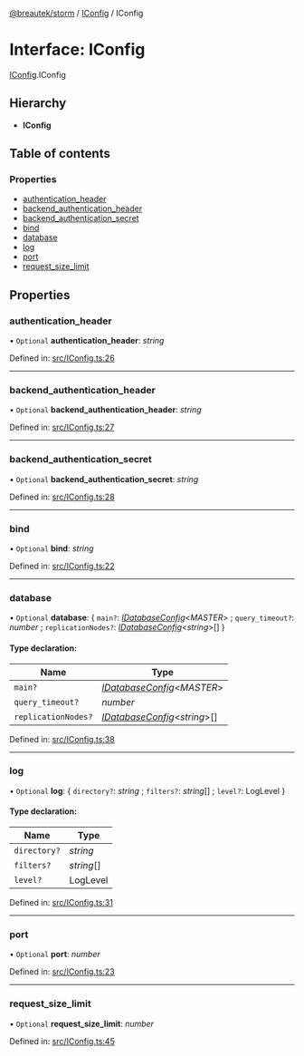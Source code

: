 [@breautek/storm](../README.md) / [IConfig](../modules/iconfig.md) / IConfig

# Interface: IConfig

[IConfig](../modules/iconfig.md).IConfig

## Hierarchy

* **IConfig**

## Table of contents

### Properties

- [authentication\_header](iconfig.iconfig-1.md#authentication_header)
- [backend\_authentication\_header](iconfig.iconfig-1.md#backend_authentication_header)
- [backend\_authentication\_secret](iconfig.iconfig-1.md#backend_authentication_secret)
- [bind](iconfig.iconfig-1.md#bind)
- [database](iconfig.iconfig-1.md#database)
- [log](iconfig.iconfig-1.md#log)
- [port](iconfig.iconfig-1.md#port)
- [request\_size\_limit](iconfig.iconfig-1.md#request_size_limit)

## Properties

### authentication\_header

• `Optional` **authentication\_header**: *string*

Defined in: [src/IConfig.ts:26](https://github.com/breautek/storm/blob/4e204d2/src/IConfig.ts#L26)

___

### backend\_authentication\_header

• `Optional` **backend\_authentication\_header**: *string*

Defined in: [src/IConfig.ts:27](https://github.com/breautek/storm/blob/4e204d2/src/IConfig.ts#L27)

___

### backend\_authentication\_secret

• `Optional` **backend\_authentication\_secret**: *string*

Defined in: [src/IConfig.ts:28](https://github.com/breautek/storm/blob/4e204d2/src/IConfig.ts#L28)

___

### bind

• `Optional` **bind**: *string*

Defined in: [src/IConfig.ts:22](https://github.com/breautek/storm/blob/4e204d2/src/IConfig.ts#L22)

___

### database

• `Optional` **database**: { `main?`: [*IDatabaseConfig*](idatabaseconfig.idatabaseconfig-1.md)<*MASTER*\> ; `query_timeout?`: *number* ; `replicationNodes?`: [*IDatabaseConfig*](idatabaseconfig.idatabaseconfig-1.md)<*string*\>[]  }

#### Type declaration:

Name | Type |
------ | ------ |
`main?` | [*IDatabaseConfig*](idatabaseconfig.idatabaseconfig-1.md)<*MASTER*\> |
`query_timeout?` | *number* |
`replicationNodes?` | [*IDatabaseConfig*](idatabaseconfig.idatabaseconfig-1.md)<*string*\>[] |

Defined in: [src/IConfig.ts:38](https://github.com/breautek/storm/blob/4e204d2/src/IConfig.ts#L38)

___

### log

• `Optional` **log**: { `directory?`: *string* ; `filters?`: *string*[] ; `level?`: LogLevel  }

#### Type declaration:

Name | Type |
------ | ------ |
`directory?` | *string* |
`filters?` | *string*[] |
`level?` | LogLevel |

Defined in: [src/IConfig.ts:31](https://github.com/breautek/storm/blob/4e204d2/src/IConfig.ts#L31)

___

### port

• `Optional` **port**: *number*

Defined in: [src/IConfig.ts:23](https://github.com/breautek/storm/blob/4e204d2/src/IConfig.ts#L23)

___

### request\_size\_limit

• `Optional` **request\_size\_limit**: *number*

Defined in: [src/IConfig.ts:45](https://github.com/breautek/storm/blob/4e204d2/src/IConfig.ts#L45)
